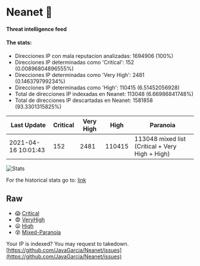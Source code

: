 # Neanet :hocho:
#### Threat intelligence feed
#### The stats:

- Direcciones IP con mala reputacion analizadas: 1694906 (100%)
- Direcciones IP determinadas como 'Critical':  152 (0.00896804896555%)
- Direcciones IP determinadas como 'Very High':  2481 (0.146379799234%)
- Direcciones IP determinadas como 'High':  110415 (6.51452056928)
- Total de direcciones IP indexadas en Neanet:  113048 (6.66986841748%)
- Total de direcciones IP descartadas en Neanet:  1581858 (93.3301315825%)

| Last Update | Critical | Very High | High | Paranoia |
| --- | --- | --- | --- | --- |
| 2021-04-16 10:01:43 | 152 | 2481 | 110415 | 113048 mixed list (Critical + Very High + High)|

![Stats](https://docs.google.com/spreadsheets/d/e/2PACX-1vSnaNMIXVabIpDJjufMlzH7poXnshF3mgd8Is1g9ytUEzVsP5my4Trn8f-xkoLLQ38xpL3HtmUexLo6/pubchart?oid=501124687&format=image)

For the historical stats go to: [link](/stats.csv)
## Raw
- :scream: [Critical](https://raw.githubusercontent.com/JavaGarcia/Neanet/master/blacklists/neanet_critical.txt)
- :fearful: [VeryHigh](https://raw.githubusercontent.com/JavaGarcia/Neanet/master/blacklists/neanet_veryHigh.txtt)
- :frowning: [High](https://raw.githubusercontent.com/JavaGarcia/Neanet/master/blacklists/neanet_high.txt)
- :dizzy_face: [Mixed-Paranoia](https://raw.githubusercontent.com/JavaGarcia/Neanet/master/blacklists/neanet_all.txt)


Your IP is indexed? You may request to takedown. [https://github.com/JavaGarcia/Neanet/issues](https://github.com/JavaGarcia/Neanet/issues)































































































































































































































































































































































































































































































































































































































































































































































































































































































































































































































































































































































































































































































































































































































































































































































































































































































































































































































































































































































































































































































































































































































































































































































































































































































































































































































































































































































































































































































































































































































































































































































































































































































































































































































































































































































































































































































































































































































































































































































































































































































































































































































































































































































































































































































































































































































































































































































































































































































































































































































































































































































































































































































































































































































































































































































































































































































































































































































































